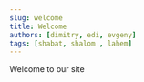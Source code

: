 ```yaml
---
slug: welcome
title: Welcome
authors: [dimitry, edi, evgeny]
tags: [shabat, shalom , lahem]
---
```


Welcome to our site
